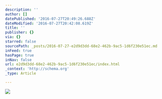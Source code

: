 ```yaml
---
description: ''
author: []
datePublished: '2016-07-27T20:49:26.688Z'
dateModified: '2016-07-27T20:42:08.619Z'
title: ''
publisher: {}
via: {}
starred: false
sourcePath: _posts/2016-07-27-e2d9d3dd-68e2-462b-9ac5-1d6f230e51ec.md
inFeed: true
hasPage: true
inNav: false
url: e2d9d3dd-68e2-462b-9ac5-1d6f230e51ec/index.html
_context: 'http://schema.org'
_type: Article

---
```

![](https://the-grid-user-content.s3-us-west-2.amazonaws.com/f6c83e3f-8142-4515-9591-5a78f4f3f025.jpg)
